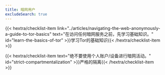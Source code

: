 ```yaml
---
title: 暗网用户
excludeSearch: true
---
```

{{< hextra/checklist-item link="../articles/navigating-the-web-anonymously-a-guide-to-tor-basics" text="在访问任何暗网服务之前，先学习基础知识。" id="learn-the-basics-of-tor" >}}学习Tor的基础知识{{< /hextra/checklist-item >}}

{{< hextra/checklist-item text="绝不要使用个人账户/设备进行暗网活动。" id="strict-compartmentalization" >}}严格的隔离{{< /hextra/checklist-item >}}